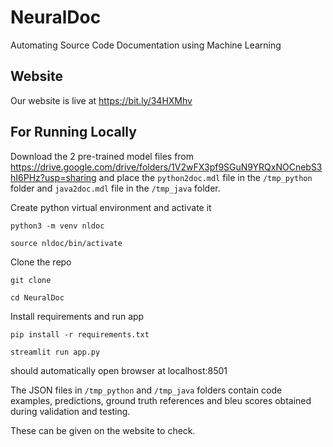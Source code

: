 # NeuralDoc

Automating Source Code Documentation using Machine Learning

## Website

Our website is live at https://bit.ly/34HXMhv

## For Running Locally

Download the 2 pre-trained model files from https://drive.google.com/drive/folders/1V2wFX3pf9SGuN9YRQxNOCnebS3hI6PHz?usp=sharing and place the ```python2doc.mdl``` file in the ```/tmp_python``` folder and ```java2doc.mdl``` file in the ```/tmp_java``` folder.

Create python virtual environment and activate it
```
python3 -m venv nldoc

source nldoc/bin/activate 
```
Clone the repo
```
git clone 

cd NeuralDoc
```
Install requirements and run app
```
pip install -r requirements.txt

streamlit run app.py
```
should automatically open browser at localhost:8501

The JSON files in ```/tmp_python``` and ```/tmp_java``` folders contain code examples, predictions, ground truth references and bleu scores obtained during validation and testing.

These can be given on the website to check.
